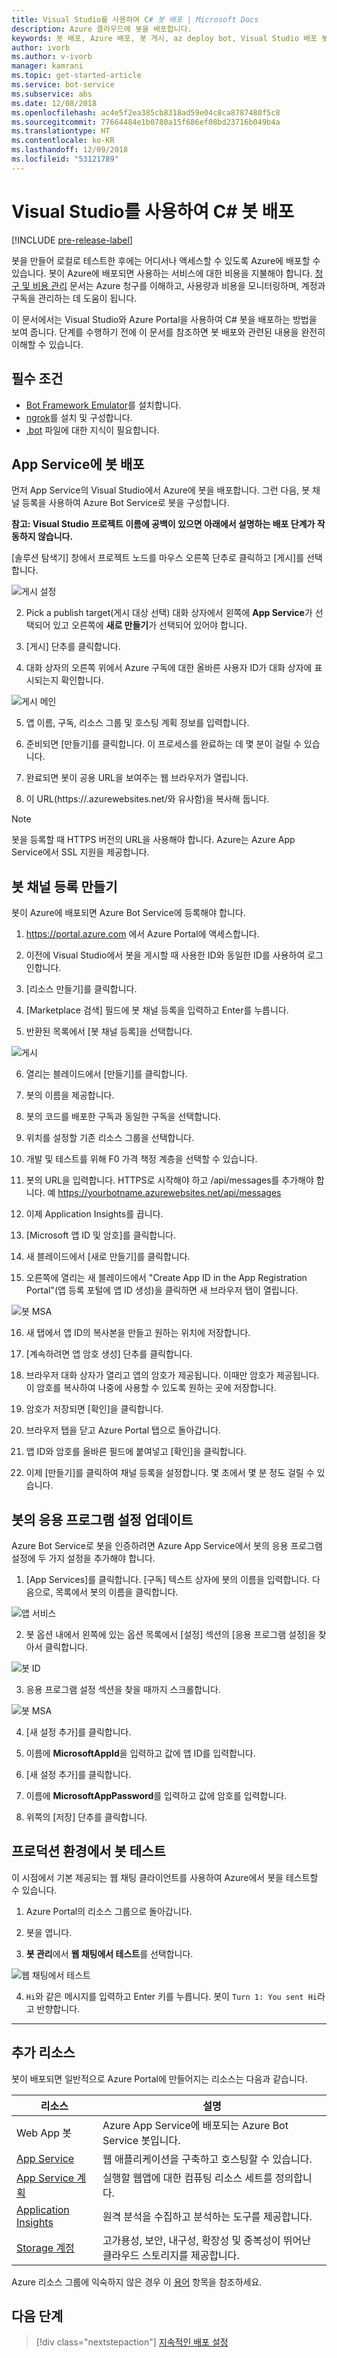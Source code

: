 ```yaml
---
title: Visual Studio를 사용하여 C# 봇 배포 | Microsoft Docs
description: Azure 클라우드에 봇을 배포합니다.
keywords: 봇 배포, Azure 배포, 봇 게시, az deploy bot, Visual Studio 배포 봇, msbot publish, msbot clone
author: ivorb
ms.author: v-ivorb
manager: kamrani
ms.topic: get-started-article
ms.service: bot-service
ms.subservice: abs
ms.date: 12/08/2018
ms.openlocfilehash: ac4e5f2ea385cb8318ad59e04c8ca8787480f5c8
ms.sourcegitcommit: 77664484e1b0780a15f686ef08bd23716b049b4a
ms.translationtype: HT
ms.contentlocale: ko-KR
ms.lasthandoff: 12/09/2018
ms.locfileid: "53121789"
---
```

# <a name="deploy-your-c-bot-using-visual-studio"></a>Visual Studio를 사용하여 C# 봇 배포

[!INCLUDE [pre-release-label](./includes/pre-release-label.md)]

봇을 만들어 로컬로 테스트한 후에는 어디서나 액세스할 수 있도록 Azure에 배포할 수 있습니다. 봇이 Azure에 배포되면 사용하는 서비스에 대한 비용을 지불해야 합니다. [청구 및 비용 관리](https://docs.microsoft.com/en-us/azure/billing/) 문서는 Azure 청구를 이해하고, 사용량과 비용을 모니터링하며, 계정과 구독을 관리하는 데 도움이 됩니다.

이 문서에서는 Visual Studio와 Azure Portal을 사용하여 C# 봇을 배포하는 방법을 보여 줍니다. 단계를 수행하기 전에 이 문서를 참조하면 봇 배포와 관련된 내용을 완전히 이해할 수 있습니다.

## <a name="prerequisites"></a>필수 조건
- [Bot Framework Emulator](https://aka.ms/Emulator-wiki-getting-started)를 설치합니다.
- [ngrok](https://github.com/Microsoft/BotFramework-Emulator/wiki/Tunneling-%28ngrok%29)를 설치 및 구성합니다.
- [.bot](v4sdk/bot-file-basics.md) 파일에 대한 지식이 필요합니다.

## <a name="deploy-your-bot-in-app-service"></a>App Service에 봇 배포
먼저 App Service의 Visual Studio에서 Azure에 봇을 배포합니다. 그런 다음, 봇 채널 등록을 사용하여 Azure Bot Service로 봇을 구성합니다.

**참고: Visual Studio 프로젝트 이름에 공백이 있으면 아래에서 설명하는 배포 단계가 작동하지 않습니다.**

[솔루션 탐색기] 창에서 프로젝트 노드를 마우스 오른쪽 단추로 클릭하고 [게시]를 선택합니다.

![게시 설정](media/azure-bot-quickstarts/getting-started-publish-setting.png)

2. Pick a publish target(게시 대상 선택) 대화 상자에서 왼쪽에 **App Service**가 선택되어 있고 오른쪽에 **새로 만들기**가 선택되어 있어야 합니다.

3. [게시] 단추를 클릭합니다.

4. 대화 상자의 오른쪽 위에서 Azure 구독에 대한 올바른 사용자 ID가 대화 상자에 표시되는지 확인합니다.

![게시 메인](media/azure-bot-quickstarts/getting-started-publish-main.png)

5. 앱 이름, 구독, 리소스 그룹 및 호스팅 계획 정보를 입력합니다.

6. 준비되면 [만들기]를 클릭합니다. 이 프로세스를 완료하는 데 몇 분이 걸릴 수 있습니다.

7. 완료되면 봇이 공용 URL을 보여주는 웹 브라우저가 열립니다.

8. 이 URL(https://<yourbotname>.azurewebsites.net/와 유사함)을 복사해 둡니다.

> [!NOTE] 
> 봇을 등록할 때 HTTPS 버전의 URL을 사용해야 합니다. Azure는 Azure App Service에서 SSL 지원을 제공합니다.

## <a name="create-your-bot-channels-registration"></a>봇 채널 등록 만들기
봇이 Azure에 배포되면 Azure Bot Service에 등록해야 합니다.

1. https://portal.azure.com 에서 Azure Portal에 액세스합니다.

2. 이전에 Visual Studio에서 봇을 게시할 때 사용한 ID와 동일한 ID를 사용하여 로그인합니다.

3. [리소스 만들기]를 클릭합니다.

4. [Marketplace 검색] 필드에 봇 채널 등록을 입력하고 Enter를 누릅니다.

5. 반환된 목록에서 [봇 채널 등록]을 선택합니다.

![게시](media/azure-bot-quickstarts/getting-started-bot-registration.png)

6. 열리는 블레이드에서 [만들기]를 클릭합니다.

7. 봇의 이름을 제공합니다.

8. 봇의 코드를 배포한 구독과 동일한 구독을 선택합니다.

9. 위치를 설정할 기존 리소스 그룹을 선택합니다.

10. 개발 및 테스트를 위해 F0 가격 책정 계층을 선택할 수 있습니다.

11. 봇의 URL을 입력합니다. HTTPS로 시작해야 하고 /api/messages를 추가해야 합니다. 예 https://yourbotname.azurewebsites.net/api/messages

12. 이제 Application Insights를 끕니다.

13. [Microsoft 앱 ID 및 암호]를 클릭합니다.

14. 새 블레이드에서 [새로 만들기]를 클릭합니다.

15. 오른쪽에 열리는 새 블레이드에서 "Create App ID in the App Registration Portal"(앱 등록 포털에 앱 ID 생성)을 클릭하면 새 브라우저 탭이 열립니다.

![봇 MSA](media/azure-bot-quickstarts/getting-started-msa.png)

16. 새 탭에서 앱 ID의 복사본을 만들고 원하는 위치에 저장합니다. 

17. [계속하려면 앱 암호 생성] 단추를 클릭합니다.

18. 브라우저 대화 상자가 열리고 앱의 암호가 제공됩니다. 이때만 암호가 제공됩니다. 이 암호를 복사하여 나중에 사용할 수 있도록 원하는 곳에 저장합니다.

19. 암호가 저장되면 [확인]을 클릭합니다.

20. 브라우저 탭을 닫고 Azure Portal 탭으로 돌아갑니다.

21. 앱 ID와 암호를 올바른 필드에 붙여넣고 [확인]을 클릭합니다.

22. 이제 [만들기]를 클릭하여 채널 등록을 설정합니다. 몇 초에서 몇 분 정도 걸릴 수 있습니다.

## <a name="update-your-bots-application-settings"></a>봇의 응용 프로그램 설정 업데이트
Azure Bot Service로 봇을 인증하려면 Azure App Service에서 봇의 응용 프로그램 설정에 두 가지 설정을 추가해야 합니다. 

1. [App Services]를 클릭합니다. [구독] 텍스트 상자에 봇의 이름을 입력합니다. 다음으로, 목록에서 봇의 이름을 클릭합니다.

![앱 서비스](media/azure-bot-quickstarts/getting-started-app-service.png)

2. 봇 옵션 내에서 왼쪽에 있는 옵션 목록에서 [설정] 섹션의 [응용 프로그램 설정]을 찾아서 클릭합니다.

![봇 ID](media/azure-bot-quickstarts/getting-started-app-settings-1.png)

3. 응용 프로그램 설정 섹션을 찾을 때까지 스크롤합니다.

![봇 MSA](media/azure-bot-quickstarts/getting-started-app-settings-2.png)

4. [새 설정 추가]를 클릭합니다.

5. 이름에 **MicrosoftAppId**을 입력하고 값에 앱 ID를 입력합니다.

6. [새 설정 추가]를 클릭합니다.

7. 이름에 **MicrosoftAppPassword**를 입력하고 값에 암호를 입력합니다.

8. 위쪽의 [저장] 단추를 클릭합니다.

## <a name="test-your-bot-in-production"></a>프로덕션 환경에서 봇 테스트
이 시점에서 기본 제공되는 웹 채팅 클라이언트를 사용하여 Azure에서 봇을 테스트할 수 있습니다.

1. Azure Portal의 리소스 그룹으로 돌아갑니다.

2. 봇을 엽니다.

3. **봇 관리**에서 **웹 채팅에서 테스트**를 선택합니다.

![웹 채팅에서 테스트](media/azure-bot-quickstarts/getting-started-test-webchat.png)

4. `Hi`와 같은 메시지를 입력하고 Enter 키를 누릅니다. 봇이 `Turn 1: You sent Hi`라고 반향합니다.

---

## <a name="additional-resources"></a>추가 리소스

봇이 배포되면 일반적으로 Azure Portal에 만들어지는 리소스는 다음과 같습니다.

| 리소스      | 설명 |
|----------------|-------------|
| Web App 봇 | Azure App Service에 배포되는 Azure Bot Service 봇입니다.|
| [App Service](https://docs.microsoft.com/en-us/azure/app-service/)| 웹 애플리케이션을 구축하고 호스팅할 수 있습니다.|
| [App Service 계획](https://docs.microsoft.com/en-us/azure/app-service/azure-web-sites-web-hosting-plans-in-depth-overview)| 실행할 웹앱에 대한 컴퓨팅 리소스 세트를 정의합니다.|
| [Application Insights](https://docs.microsoft.com/en-us/azure/application-insights/app-insights-overview)| 원격 분석을 수집하고 분석하는 도구를 제공합니다.|
| [Storage 계정](https://docs.microsoft.com/en-us/azure/storage/common/storage-introduction)| 고가용성, 보안, 내구성, 확장성 및 중복성이 뛰어난 클라우드 스토리지를 제공합니다.|

Azure 리소스 그룹에 익숙하지 않은 경우 이 [용어](https://docs.microsoft.com/en-us/azure/azure-resource-manager/resource-group-overview#terminology) 항목을 참조하세요.

## <a name="next-steps"></a>다음 단계
> [!div class="nextstepaction"]
> [지속적인 배포 설정](bot-service-build-continuous-deployment.md)
